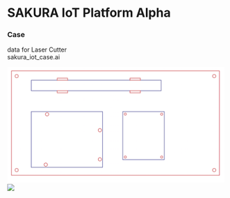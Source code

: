 # SAKURA IoT Platform Alpha

### Case
data for Laser Cutter <br/>
sakura_iot_case.ai <br/>

<img src="https://github.com/ohwada/sakura_iot_alpha/blob/master/case/sakura_iot_case_ai.png" width="500" />
<img src="https://github.com/ohwada/sakura_iot_alpha/blob/master/docs/sakura_iot_case_board.png" width="500" />
